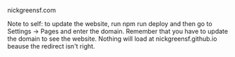 nickgreensf.com

Note to self: to update the website, run npm run deploy and then go to Settings -> Pages and enter the domain.
Remember that you have to update the domain to see the website. Nothing will load at nickgreensf.github.io beause the redirect isn't right.
